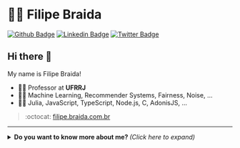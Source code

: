 # :man_office_worker: Filipe Braida

[![Github Badge](https://img.shields.io/badge/-Github-000?style=flat-square&logo=Github&logoColor=white&link=https://github.com/filipebraida)](https://github.com/filipebraida)
[![Linkedin Badge](https://img.shields.io/badge/-LinkedIn-blue?style=flat-square&logo=Linkedin&logoColor=white&link=https://www.linkedin.com/in/filipe-braida-do-carmo-52321738)](https://www.linkedin.com/in/filipe-braida-do-carmo-52321738)
[![Twitter Badge](https://img.shields.io/badge/-Twitter-1ca0f1?style=flat-square&labelColor=1ca0f1&logo=twitter&logoColor=white&link=https://twitter.com/filipebraida)](https://twitter.com/filipebraida)

## Hi there 👋

My name is Filipe Braida!

- :man_teacher: Professor at **UFRRJ**
- :man_scientist: Machine Learning, Recommender Systems, Fairness, Noise, ...
- :man_technologist: Julia, JavaScript, TypeScript, Node.js, C, AdonisJS, ...

> :octocat: [filipe.braida.com.br](http://filipe.braida.com.br)

---

<details>
  <summary> <b> Do you want to know more about me? </b> <i> (Click here to expand) </i> </summary>
  <br>

  [![Github Status](https://github-readme-stats.vercel.app/api?username=filipebraida&show_icons=true&title_color=fff&icon_color=79ff97&text_color=9f9f9f&bg_color=151515)](https://github.com/filipebraida/filipebraida)

</details>
